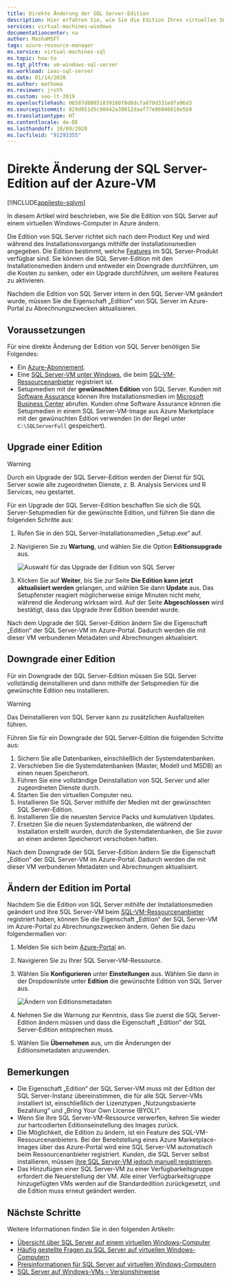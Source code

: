 ```yaml
---
title: Direkte Änderung der SQL Server-Edition
description: Hier erfahren Sie, wie Sie die Edition Ihres virtuellen SQL Server-Computers in Azure ändern, um durch das Herabstufen Kosten zu reduzieren oder durch Upgrades weitere Features zu aktivieren.
services: virtual-machines-windows
documentationcenter: na
author: MashaMSFT
tags: azure-resource-manager
ms.service: virtual-machines-sql
ms.topic: how-to
ms.tgt_pltfrm: vm-windows-sql-server
ms.workload: iaas-sql-server
ms.date: 01/14/2020
ms.author: mathoma
ms.reviewer: jroth
ms.custom: seo-lt-2019
ms.openlocfilehash: 06587d80851839188f8d8dcfa870d331e8fa96d3
ms.sourcegitcommit: 829d951d5c90442a38012daaf77e86046018e5b9
ms.translationtype: HT
ms.contentlocale: de-DE
ms.lasthandoff: 10/09/2020
ms.locfileid: "91293355"
---
```

# <a name="in-place-change-of-sql-server-edition-on-azure-vm"></a>Direkte Änderung der SQL Server-Edition auf der Azure-VM
[!INCLUDE[appliesto-sqlvm](../../includes/appliesto-sqlvm.md)]

In diesem Artikel wird beschrieben, wie Sie die Edition von SQL Server auf einem virtuellen Windows-Computer in Azure ändern. 

Die Edition von SQL Server richtet sich nach dem Product Key und wird während des Installationsvorgangs mithilfe der Installationsmedien angegeben. Die Edition bestimmt, welche [Features](/sql/sql-server/editions-and-components-of-sql-server-2017) im SQL Server-Produkt verfügbar sind. Sie können die SQL Server-Edition mit den Installationsmedien ändern und entweder ein Downgrade durchführen, um die Kosten zu senken, oder ein Upgrade durchführen, um weitere Features zu aktivieren.

Nachdem die Edition von SQL Server intern in den SQL Server-VM geändert wurde, müssen Sie die Eigenschaft „Edition“ von SQL Server im Azure-Portal zu Abrechnungszwecken aktualisieren. 

## <a name="prerequisites"></a>Voraussetzungen

Für eine direkte Änderung der Edition von SQL Server benötigen Sie Folgendes: 

- Ein [Azure-Abonnement](https://azure.microsoft.com/free/).
- Eine [SQL Server-VM unter Windows](https://docs.microsoft.com/azure/virtual-machines/windows/sql/virtual-machines-windows-portal-sql-server-provision), die beim [SQL-VM-Ressourcenanbieter](sql-vm-resource-provider-register.md) registriert ist.
- Setupmedien mit der **gewünschten Edition** von SQL Server. Kunden mit [Software Assurance](https://www.microsoft.com/licensing/licensing-programs/software-assurance-default) können Ihre Installationsmedien im [Microsoft Business Center](https://www.microsoft.com/Licensing/servicecenter/default.aspx) abrufen. Kunden ohne Software Assurance können die Setupmedien in einem SQL Server-VM-Image aus Azure Marketplace mit der gewünschten Edition verwenden (in der Regel unter `C:\SQLServerFull` gespeichert). 


## <a name="upgrade-an-edition"></a>Upgrade einer Edition

> [!WARNING]
> Durch ein Upgrade der SQL Server-Edition werden der Dienst für SQL Server sowie alle zugeordneten Dienste, z. B. Analysis Services und R Services, neu gestartet. 

Für ein Upgrade der SQL Server-Edition beschaffen Sie sich die SQL Server-Setupmedien für die gewünschte Edition, und führen Sie dann die folgenden Schritte aus:

1. Rufen Sie in den SQL Server-Installationsmedien „Setup.exe“ auf. 
1. Navigieren Sie zu **Wartung**, und wählen Sie die Option **Editionsupgrade** aus. 

   ![Auswahl für das Upgrade der Edition von SQL Server](./media/change-sql-server-edition/edition-upgrade.png)

1. Klicken Sie auf **Weiter**, bis Sie zur Seite **Die Edition kann jetzt aktualisiert werden** gelangen, und wählen Sie dann **Update** aus. Das Setupfenster reagiert möglicherweise einige Minuten nicht mehr, während die Änderung wirksam wird. Auf der Seite **Abgeschlossen** wird bestätigt, dass das Upgrade Ihrer Edition beendet wurde. 

Nach dem Upgrade der SQL Server-Edition ändern Sie die Eigenschaft „Edition“ der SQL Server-VM im Azure-Portal. Dadurch werden die mit dieser VM verbundenen Metadaten und Abrechnungen aktualisiert.

## <a name="downgrade-an-edition"></a>Downgrade einer Edition

Für ein Downgrade der SQL Server-Edition müssen Sie SQL Server vollständig deinstallieren und dann mithilfe der Setupmedien für die gewünschte Edition neu installieren. 

> [!WARNING]
> Das Deinstallieren von SQL Server kann zu zusätzlichen Ausfallzeiten führen. 

Führen Sie für ein Downgrade der SQL Server-Edition die folgenden Schritte aus:

1. Sichern Sie alle Datenbanken, einschließlich der Systemdatenbanken. 
1. Verschieben Sie die Systemdatenbanken (Master, Modell und MSDB) an einen neuen Speicherort. 
1. Führen Sie eine vollständige Deinstallation von SQL Server und aller zugeordneten Dienste durch. 
1. Starten Sie den virtuellen Computer neu. 
1. Installieren Sie SQL Server mithilfe der Medien mit der gewünschten SQL Server-Edition.
1. Installieren Sie die neuesten Service Packs und kumulativen Updates.  
1. Ersetzen Sie die neuen Systemdatenbanken, die während der Installation erstellt wurden, durch die Systemdatenbanken, die Sie zuvor an einen anderen Speicherort verschoben hatten. 

Nach dem Downgrade der SQL Server-Edition ändern Sie die Eigenschaft „Edition“ der SQL Server-VM im Azure-Portal. Dadurch werden die mit dieser VM verbundenen Metadaten und Abrechnungen aktualisiert.

## <a name="change-edition-in-portal"></a>Ändern der Edition im Portal 

Nachdem Sie die Edition von SQL Server mithilfe der Installationsmedien geändert und Ihre SQL Server-VM beim [SQL-VM-Ressourcenanbieter](sql-vm-resource-provider-register.md) registriert haben, können Sie die Eigenschaft „Edition“ der SQL Server-VM im Azure-Portal zu Abrechnungszwecken ändern. Gehen Sie dazu folgendermaßen vor: 

1. Melden Sie sich beim [Azure-Portal](https://portal.azure.com) an. 
1. Navigieren Sie zu Ihrer SQL Server-VM-Ressource. 
1. Wählen Sie **Konfigurieren** unter **Einstellungen** aus. Wählen Sie dann in der Dropdownliste unter **Edition** die gewünschte Edition von SQL Server aus. 

   ![Ändern von Editionsmetadaten](./media/change-sql-server-edition/edition-change-in-portal.png)

1. Nehmen Sie die Warnung zur Kenntnis, dass Sie zuerst die SQL Server-Edition ändern müssen und dass die Eigenschaft „Edition“ der SQL Server-Edition entsprechen muss. 
1. Wählen Sie **Übernehmen** aus, um die Änderungen der Editionsmetadaten anzuwenden. 


## <a name="remarks"></a>Bemerkungen

- Die Eigenschaft „Edition“ der SQL Server-VM muss mit der Edition der SQL Server-Instanz übereinstimmen, die für alle SQL Server-VMs installiert ist, einschließlich der Lizenztypen „Nutzungsbasierte Bezahlung“ und „Bring Your Own License (BYOL)“.
- Wenn Sie Ihre SQL Server-VM-Ressource verwerfen, kehren Sie wieder zur hartcodierten Editionseinstellung des Images zurück.
- Die Möglichkeit, die Edition zu ändern, ist ein Feature des SQL-VM-Ressourcenanbieters. Bei der Bereitstellung eines Azure Marketplace-Images über das Azure-Portal wird eine SQL Server-VM automatisch beim Ressourcenanbieter registriert. Kunden, die SQL Server selbst installieren, müssen [ihre SQL Server-VM jedoch manuell registrieren](sql-vm-resource-provider-register.md).
- Das Hinzufügen einer SQL Server-VM zu einer Verfügbarkeitsgruppe erfordert die Neuerstellung der VM. Alle einer Verfügbarkeitsgruppe hinzugefügten VMs werden auf die Standardedition zurückgesetzt, und die Edition muss erneut geändert werden.

## <a name="next-steps"></a>Nächste Schritte

Weitere Informationen finden Sie in den folgenden Artikeln: 

* [Übersicht über SQL Server auf einem virtuellen Windows-Computer](sql-server-on-azure-vm-iaas-what-is-overview.md)
* [Häufig gestellte Fragen zu SQL Server auf virtuellen Windows-Computern](frequently-asked-questions-faq.md)
* [Preisinformationen für SQL Server auf virtuellen Windows-Computern](pricing-guidance.md)
* [SQL Server auf Windows-VMs – Versionshinweise](doc-changes-updates-release-notes.md)


